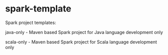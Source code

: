 # spark-template
Spark project templates:

java-only  - Maven based Spark project for Java language development only

scala-only - Maven based Spark project for Scala language development only
